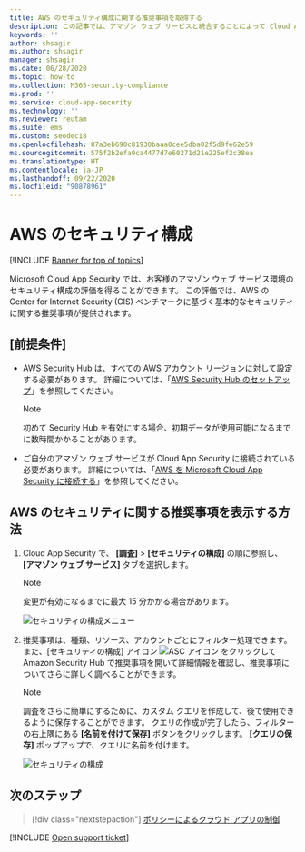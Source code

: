 ```yaml
---
title: AWS のセキュリティ構成に関する推奨事項を取得する
description: この記事では、アマゾン ウェブ サービスと統合することによって Cloud App Security のセキュリティ構成に関する推奨事項を取得する方法について説明します。
keywords: ''
author: shsagir
ms.author: shsagir
manager: shsagir
ms.date: 06/28/2020
ms.topic: how-to
ms.collection: M365-security-compliance
ms.prod: ''
ms.service: cloud-app-security
ms.technology: ''
ms.reviewer: reutam
ms.suite: ems
ms.custom: seodec18
ms.openlocfilehash: 87a3eb690c81930baaa0cee5dba02f5d9fe62e59
ms.sourcegitcommit: 575f2b2efa9ca4477d7e60271d21e225ef2c38ea
ms.translationtype: HT
ms.contentlocale: ja-JP
ms.lasthandoff: 09/22/2020
ms.locfileid: "90878961"
---
```

# <a name="security-configuration-for-aws"></a>AWS のセキュリティ構成

[!INCLUDE [Banner for top of topics](includes/banner.md)]

Microsoft Cloud App Security では、お客様のアマゾン ウェブ サービス環境のセキュリティ構成の評価を得ることができます。 この評価では、AWS の Center for Internet Security (CIS) ベンチマークに基づく基本的なセキュリティに関する推奨事項が提供されます。

## <a name="prerequisites"></a>[前提条件]

- AWS Security Hub は、すべての AWS アカウント リージョンに対して設定する必要があります。 詳細については、「[AWS Security Hub のセットアップ](https://go.microsoft.com/fwlink/?linkid=2100208)」を参照してください。
    > [!NOTE]
    > 初めて Security Hub を有効にする場合、初期データが使用可能になるまでに数時間かかることがあります。
- ご自分のアマゾン ウェブ サービスが Cloud App Security に接続されている必要があります。 詳細については、「[AWS を Microsoft Cloud App Security に接続する](connect-aws-to-microsoft-cloud-app-security.md)」を参照してください。

## <a name="how-to-view-aws-security-recommendations"></a>AWS のセキュリティに関する推奨事項を表示する方法

1. Cloud App Security で、 **[調査]**  >  **[セキュリティの構成]** の順に参照し、 **[アマゾン ウェブ サービス]** タブを選択します。

    > [!NOTE]
    > 変更が有効になるまでに最大 15 分かかる場合があります。

    ![セキュリティの構成メニュー](media/security-configuration-menu.png)

1. 推奨事項は、種類、リソース、アカウントごとにフィルター処理できます。 また、[セキュリティの構成] アイコン ![ASC アイコン](media/asc-icon.png) をクリックして Amazon Security Hub で推奨事項を開いて詳細情報を確認し、推奨事項についてさらに詳しく調べることができます。

    > [!NOTE]
    > 調査をさらに簡単にするために、カスタム クエリを作成して、後で使用できるように保存することができます。 クエリの作成が完了したら、フィルターの右上隅にある **[名前を付けて保存]** ボタンをクリックします。 **[クエリの保存]** ポップアップで、クエリに名前を付けます。

    ![セキュリティの構成](media/security-configuration-aws.png)

## <a name="next-steps"></a>次のステップ

> [!div class="nextstepaction"]
> [ポリシーによるクラウド アプリの制御](control-cloud-apps-with-policies.md)

[!INCLUDE [Open support ticket](includes/support.md)]
